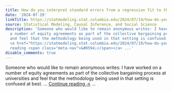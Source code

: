 ```yaml
---
title: How do you interpret standard errors from a regression fit to the entire population?
date: '2024-07-19'
linkTitle: https://statmodeling.stat.columbia.edu/2024/07/19/how-do-you-interpret-standard-errors-from-a-regression-fit-to-the-entire-population-2/
source: Statistical Modeling, Causal Inference, and Social Science
description: 'Someone who would like to remain anonymous writes: I have worked on
  a number of equity agreements as part of the collective bargaining process at universities
  and feel that the methodology being used in that setting is confused at best. &#8230;
  <a href="https://statmodeling.stat.columbia.edu/2024/07/19/how-do-you-interpret-standard-errors-from-a-regression-fit-to-the-entire-population-2/">Continue
  reading <span class="meta-nav">&#8594;</span></a> ...'
disable_comments: true
---
```

Someone who would like to remain anonymous writes: I have worked on a number of equity agreements as part of the collective bargaining process at universities and feel that the methodology being used in that setting is confused at best. &#8230; <a href="https://statmodeling.stat.columbia.edu/2024/07/19/how-do-you-interpret-standard-errors-from-a-regression-fit-to-the-entire-population-2/">Continue reading <span class="meta-nav">&#8594;</span></a> ...